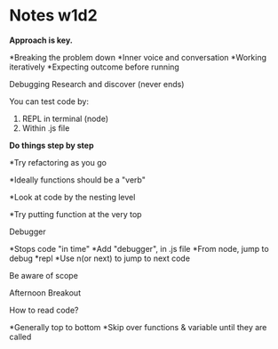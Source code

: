 # Notes w1d2

**Approach is key.**

*Breaking the problem down
*Inner voice and conversation
*Working iteratively
*Expecting outcome before running

Debugging
Research and discover (never ends)


You can test code by:
1) REPL in terminal (node)
2) Within .js file

**Do things step by step**

*Try refactoring as you go

*Ideally functions should be a "verb"

*Look at code by the nesting level

*Try putting function at the very top

Debugger

*Stops code "in time"
*Add "debugger", in .js file
*From node, jump to debug
*repl
*Use n(or next) to jump to next code

Be aware of scope


Afternoon Breakout

How to read code?

*Generally top to bottom
*Skip over functions & variable until they are called